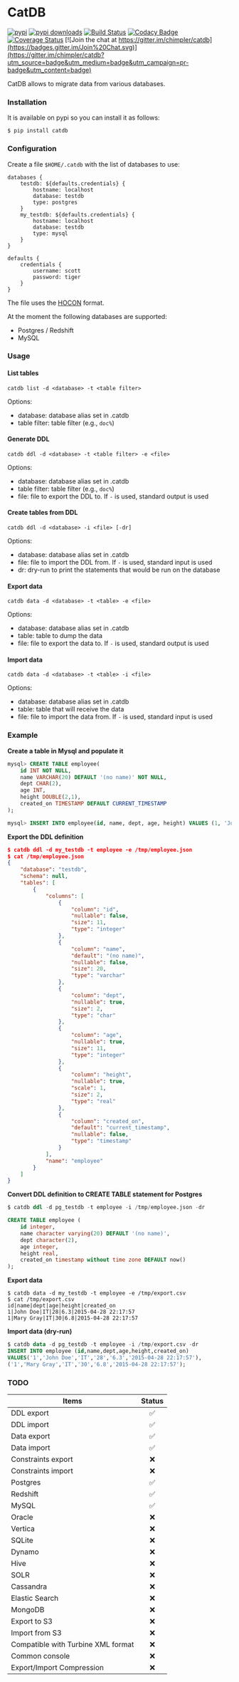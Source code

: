 # CatDB

[![pypi](http://img.shields.io/pypi/v/catdb.png)](https://pypi.python.org/pypi/catdb)
[![pypi downloads](http://img.shields.io/pypi/dm/catdb.png)](https://pypi.python.org/pypi/catdb)
[![Build Status](https://travis-ci.org/chimpler/catdb.svg)](https://travis-ci.org/chimpler/catdb)
[![Codacy Badge](https://www.codacy.com/project/badge/9475572095844dc7832e36444cc71b78)](https://www.codacy.com/app/francois-dangngoc/catdb)
[![Coverage Status](https://coveralls.io/repos/chimpler/catdb/badge.svg)](https://coveralls.io/r/chimpler/catdb)
[![Join the chat at https://gitter.im/chimpler/catdb](https://badges.gitter.im/Join%20Chat.svg)](https://gitter.im/chimpler/catdb?utm_source=badge&utm_medium=badge&utm_campaign=pr-badge&utm_content=badge)

CatDB allows to migrate data from various databases.

### Installation

It is available on pypi so you can install it as follows:

    $ pip install catdb

### Configuration

Create a file `$HOME/.catdb` with the list of databases to use:

	databases {
	    testdb: ${defaults.credentials} {
			hostname: localhost
			database: testdb
			type: postgres
	    }
	    my_testdb: ${defaults.credentials} {
			hostname: localhost
			database: testdb
			type: mysql
	    }
	}
	    
	defaults {
		credentials {
			username: scott
			password: tiger
		}
	}

The file uses the [HOCON](https://github.com/typesafehub/config/blob/master/HOCON.md) format.
	
At the moment the following databases are supported:

- Postgres / Redshift
- MySQL

### Usage

#### List tables

	catdb list -d <database> -t <table filter>

Options:

- database: database alias set in .catdb
- table filter: table filter (e.g., `doc%`)

#### Generate DDL

	catdb ddl -d <database> -t <table filter> -e <file>

Options:

- database: database alias set in .catdb
- table filter: table filter (e.g., `doc%`)
- file: file to export the DDL to. If `-` is used, standard output is used

#### Create tables from DDL

	catdb ddl -d <database> -i <file> [-dr]

Options:

- database: database alias set in .catdb
- file: file to import the DDL from. If `-` is used, standard input is used
- dr: dry-run to print the statements that would be run on the database

#### Export data

	catdb data -d <database> -t <table> -e <file>

Options:

- database: database alias set in .catdb
- table: table to dump the data
- file: file to export the data to. If `-` is used, standard output is used

#### Import data

	catdb data -d <database> -t <table> -i <file>

Options:

- database: database alias set in .catdb
- table: table that will receive the data
- file: file to import the data from. If `-` is used, standard input is used

### Example

**Create a table in Mysql and populate it**

```sql
mysql> CREATE TABLE employee(
    id INT NOT NULL,
    name VARCHAR(20) DEFAULT '(no name)' NOT NULL, 
    dept CHAR(2), 
    age INT, 
    height DOUBLE(2,1),
    created_on TIMESTAMP DEFAULT CURRENT_TIMESTAMP
);

mysql> INSERT INTO employee(id, name, dept, age, height) VALUES (1, 'John Doe', 'IT', 28, 6.3),(1, 'Mary Gray', 'IT', 30, 6.8);
```

**Export the DDL definition**
    
```json
$ catdb ddl -d my_testdb -t employee -e /tmp/employee.json
$ cat /tmp/employee.json
{
    "database": "testdb",
    "schema": null,
    "tables": [
        {
            "columns": [
                {
                    "column": "id",
                    "nullable": false,
                    "size": 11,
                    "type": "integer"
                },
                {
                    "column": "name",
                    "default": "(no name)",
                    "nullable": false,
                    "size": 20,
                    "type": "varchar"
                },
                {
                    "column": "dept",
                    "nullable": true,
                    "size": 2,
                    "type": "char"
                },
                {
                    "column": "age",
                    "nullable": true,
                    "size": 11,
                    "type": "integer"
                },
                {
                    "column": "height",
                    "nullable": true,
                    "scale": 1,
                    "size": 2,
                    "type": "real"
                },
                {
                    "column": "created_on",
                    "default": "current_timestamp",
                    "nullable": false,
                    "type": "timestamp"
                }
            ],
            "name": "employee"
        }
    ]
}
```
    
**Convert DDL definition to CREATE TABLE statement for Postgres**

```sql
$ catdb ddl -d pg_testdb -t employee -i /tmp/employee.json -dr

CREATE TABLE employee (
    id integer,
    name character varying(20) DEFAULT '(no name)',
    dept character(2),
    age integer,
    height real,
    created_on timestamp without time zone DEFAULT now()
);
```
    
**Export data**

    $ catdb data -d my_testdb -t employee -e /tmp/export.csv
    $ cat /tmp/export.csv
    id|name|dept|age|height|created_on
    1|John Doe|IT|28|6.3|2015-04-28 22:17:57
    1|Mary Gray|IT|30|6.8|2015-04-28 22:17:57        

**Import data (dry-run)**

```sql
$ catdb data -d pg_testdb -t employee -i /tmp/export.csv -dr
INSERT INTO employee (id,name,dept,age,height,created_on)
VALUES('1','John Doe','IT','28','6.3','2015-04-28 22:17:57'),
('1','Mary Gray','IT','30','6.8','2015-04-28 22:17:57');
```

### TODO

Items                                  | Status
-------------------------------------- | :-----:
DDL export                             | :white_check_mark:
DDL import                             | :white_check_mark:
Data export                            | :white_check_mark:
Data import                            | :white_check_mark:
Constraints export                     | :x:
Constraints import                     | :x:
Postgres                               | :white_check_mark:
Redshift                               | :white_check_mark:
MySQL                                  | :white_check_mark:
Oracle                                 | :x:
Vertica                                | :x:
SQLite                                 | :x:
Dynamo                                 | :x:
Hive                                   | :x:
SOLR                                   | :x:
Cassandra                              | :x:
Elastic Search                         | :x:
MongoDB                                | :x:
Export to S3                           | :x:
Import from S3                         | :x:
Compatible with Turbine XML format     | :x:
Common console                         | :x:
Export/Import Compression              | :x: 
